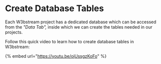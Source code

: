 # Create Database Tables

Each W3bstream project has a dedicated database which can be accessed from the _"Data Tab",_ inside which we can create the tables needed in our projects.

Follow this quick video to learn how to create database tables in W3bstream:&#x20;

{% embed url="https://youtu.be/ojUssgzKoFo" %}
